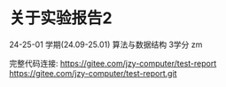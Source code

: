 # 关于实验报告2
24-25-01 学期(24.09-25.01) 算法与数据结构 3学分 zm

完整代码连接:
https://gitee.com/jzy-computer/test-report
https://gitee.com/jzy-computer/test-report.git